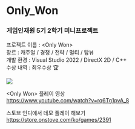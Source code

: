 # Only_Won
### 게임인재원 5기 2학기 미니프로젝트
프로젝트 이름 : &lt;Only Won>  
장르 : 캐주얼 / 경쟁 / 전략 / 멀티 / 탑뷰   
개발 환경 : Visual Studio 2022 / DirectX 2D / C++  
수상 내역 : 최우수상 🏆

![](https://github.com/joonyle99/Only_Won/assets/67359781/46d6fa61-afcc-4954-83b7-58b47548cf95)

&lt;Only Won> 플레이 영상  
<https://www.youtube.com/watch?v=rq6Tg1pvA_8>

스토브 인디에서 데모 플레이 해보기  
<https://store.onstove.com/ko/games/2391>
